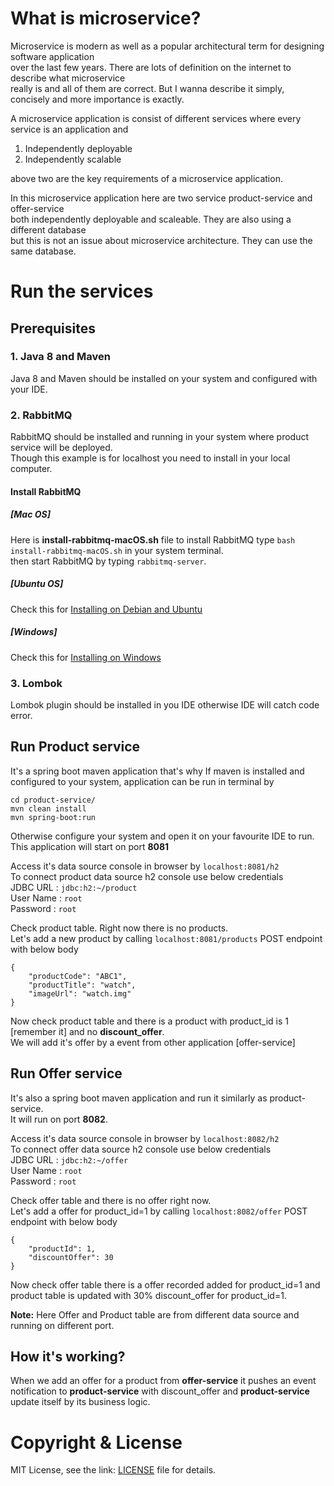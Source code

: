# What is microservice?
Microservice is modern as well as a popular architectural term for designing software application  
over the last few years. There are lots of definition on the internet to describe what microservice  
really is and all of them are correct. But I wanna describe it simply, concisely and more importance is exactly.  

A microservice application is consist of different services where every service is an application and  
  1. Independently deployable   
  2. Independently scalable  

above two are the key requirements of a microservice application.

In this microservice application here are two service product-service and offer-service  
both independently deployable and scaleable. They are also using a different database   
but this is not an issue about microservice architecture. They can use the same database.  



# Run the services

## Prerequisites
### 1. Java 8 and Maven
Java 8 and Maven should be installed on your system and configured with your IDE.

### 2. RabbitMQ
RabbitMQ should be installed and running in your system where product service will be deployed.  
Though this example is for localhost you need to install in your local computer.

#### Install RabbitMQ  
##### [Mac OS]  
Here is **install-rabbitmq-macOS.sh** file to install RabbitMQ type `bash install-rabbitmq-macOS.sh` in your system terminal.  
then start RabbitMQ by typing `rabbitmq-server`.

##### [Ubuntu OS]
Check this for [Installing on Debian and Ubuntu](https://www.rabbitmq.com/install-debian.html)

##### [Windows]  
Check this for [Installing on Windows](https://www.rabbitmq.com/install-windows.html#installer)

### 3. Lombok
Lombok plugin should be installed in you IDE otherwise IDE will catch code error.

## Run Product service
It's a spring boot maven application that's why If maven is installed and configured to your system, application can be run in terminal by
````
cd product-service/
mvn clean install
mvn spring-boot:run
````
Otherwise configure your system and open it on your favourite IDE to run.  
This application will start on port **8081**

Access it's data source console in browser by
`localhost:8081/h2`  
To connect product data source h2 console use below credentials   
JDBC URL  : `jdbc:h2:~/product`  
User Name : `root`  
Password  : `root`  

Check product table. Right now there is no products.  
Let's add a new product by calling `localhost:8081/products` POST endpoint with below body
````
{
	"productCode": "ABC1",
	"productTitle": "watch",
	"imageUrl": "watch.img"
}
````
Now check product table and there is a product with product_id is 1 [remember it] and no **discount_offer**.   
We will add it's offer by a event from other application [offer-service]

## Run Offer service
It's also a spring boot maven application and run it similarly as product-service.  
It will run on port **8082**.

Access it's data source console in browser by
`localhost:8082/h2`  
To connect offer data source h2 console use below credentials  
JDBC URL  : `jdbc:h2:~/offer`  
User Name : `root`  
Password  : `root`

Check offer table and there is no offer right now.  
Let's add a offer for product_id=1 by calling `localhost:8082/offer` POST endpoint with below body
````
{
	"productId": 1,
	"discountOffer": 30
}
````
Now check offer table there is a offer recorded added for product_id=1
and product table is updated with 30% discount_offer for product_id=1.

**Note:** Here Offer and Product table are from different data source and running on different port.

## How it's working?
When we add an offer for a product from **offer-service** it pushes an event notification to **product-service** with
discount_offer and **product-service** update itself by its business logic.

# Copyright & License

MIT License, see the link: [LICENSE](https://github.com/hnjaman/complete-microservice-application/blob/master/LICENSE) file for details.